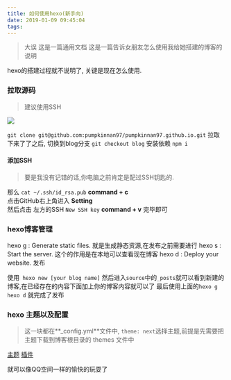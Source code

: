 ```yaml
---
title: 如何使用hexo(新手向)
date: 2019-01-09 09:45:04
tags:
---
```

> 大误  这是一篇通用文档
这是一篇告诉女朋友怎么使用我给她搭建的博客的说明

hexo的搭建过程就不说明了, 关键是现在怎么使用.

### 拉取源码
> 建议使用SSH

![](https://ws2.sinaimg.cn/large/006tNc79gy1fz03zrlcpjj30o80diwgj.jpg)

` git clone git@github.com:pumpkinnan97/pumpkinnan97.github.io.git `
拉取下来了了之后, 切换到blog分支
` git checkout blog `
安装依赖
` npm i `

#### 添加SSH
> 要是我没有记错的话,你电脑之前肯定是配过SSH钥匙的.

那么
` cat ~/.ssh/id_rsa.pub `
**command + c**  
点击GitHub右上角进入 **Setting**  
然后点击 左方的SSH 
` New SSH key `
**command + v**
完毕即可

### hexo博客管理

hexo g : Generate static files. 就是生成静态资源,在发布之前需要进行
hexo s : Start the server.  这个的作用是在本地可以查看现在博客
hexo d : Deploy your website. 发布

使用` hexo new [your blog name]`
然后进入`source`中的`_posts`就可以看到新建的博客,在已经存在的内容下面加上你的博客内容就可以了
最后使用上面的`hexo g` `hexo d` 就完成了发布

### hexo 主题以及配置

>这一块都在**_config.yml**文件中,
`theme: next`选择主题,前提是先需要把主题下载到博客根目录的 themes 文件中

[主题](https://hexo.io/themes/)
[插件](https://hexo.io/plugins/)

就可以像QQ空间一样的愉快的玩耍了